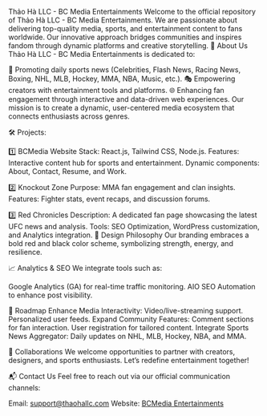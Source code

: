Thảo Hà LLC - BC Media Entertainments
Welcome to the official repository of Thảo Hà LLC - BC Media Entertainments. We are passionate about delivering top-quality media, sports, and entertainment content to fans worldwide. Our innovative approach bridges communities and inspires fandom through dynamic platforms and creative storytelling.
🌟 About Us
Thảo Hà LLC - BC Media Entertainments is dedicated to:

📰 Promoting daily sports news (Celebrities, Flash News, Racing News, Boxing, NHL, MLB, Hockey, MMA, NBA, Music, etc.).
🎭 Empowering creators with entertainment tools and platforms.
🌐 Enhancing fan engagement through interactive and data-driven web experiences.
Our mission is to create a dynamic, user-centered media ecosystem that connects enthusiasts across genres.

🛠 Projects:


1️⃣ BCMedia Website
Stack: React.js, Tailwind CSS, Node.js.
Features:
Interactive content hub for sports and entertainment.
Dynamic components: About, Contact, Resume, and Work.

2️⃣ Knockout Zone
Purpose: MMA fan engagement and clan insights.
Features: Fighter stats, event recaps, and discussion forums.

3️⃣ Red Chronicles
Description: A dedicated fan page showcasing the latest UFC news and analysis.
Tools: SEO Optimization, WordPress customization, and Analytics integration.
🎨 Design Philosophy
Our branding embraces a bold red and black color scheme, symbolizing strength, energy, and resilience.

📈 Analytics & SEO
We integrate tools such as:

Google Analytics (GA) for real-time traffic monitoring.
AIO SEO Automation to enhance post visibility.

🚀 Roadmap
Enhance Media Interactivity:
Video/live-streaming support.
Personalized user feeds.
Expand Community Features:
Comment sections for fan interaction.
User registration for tailored content.
Integrate Sports News Aggregator:
Daily updates on NHL, MLB, Hockey, NBA, and MMA.

🤝 Collaborations
We welcome opportunities to partner with creators, designers, and sports enthusiasts. Let’s redefine entertainment together!

📬 Contact Us
Feel free to reach out via our official communication channels:

Email: support@thaohallc.com
Website: [BCMedia Entertainments](https://thaohallc.com/)
